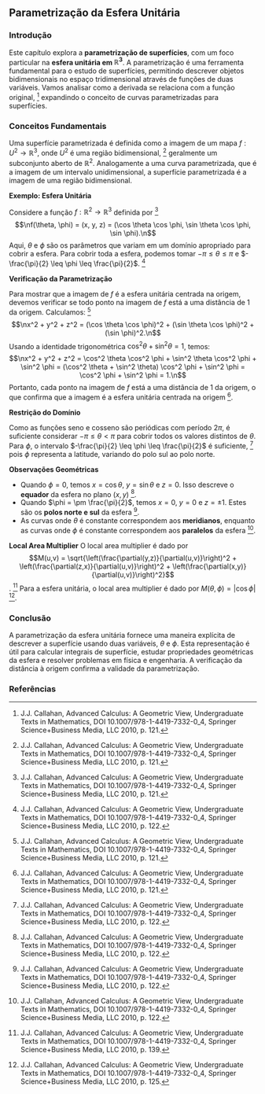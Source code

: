 ## Parametrização da Esfera Unitária

### Introdução
Este capítulo explora a **parametrização de superfícies**, com um foco particular na **esfera unitária em $\mathbb{R}^3$**. A parametrização é uma ferramenta fundamental para o estudo de superfícies, permitindo descrever objetos bidimensionais no espaço tridimensional através de funções de duas variáveis. Vamos analisar como a derivada se relaciona com a função original, [^121] expandindo o conceito de curvas parametrizadas para superfícies.

### Conceitos Fundamentais

Uma superfície parametrizada é definida como a imagem de um mapa $f: U^2 \rightarrow \mathbb{R}^3$, onde $U^2$ é uma região bidimensional, [^121] geralmente um subconjunto aberto de $\mathbb{R}^2$. Analogamente a uma curva parametrizada, que é a imagem de um intervalo unidimensional, a superfície parametrizada é a imagem de uma região bidimensional.

**Exemplo: Esfera Unitária**

Considere a função $f: \mathbb{R}^2 \rightarrow \mathbb{R}^3$ definida por [^121]
$$\nf(\theta, \phi) = (x, y, z) = (\cos \theta \cos \phi, \sin \theta \cos \phi, \sin \phi).\n$$
Aqui, $\theta$ e $\phi$ são os parâmetros que variam em um domínio apropriado para cobrir a esfera. Para cobrir toda a esfera, podemos tomar $-\pi \leq \theta \leq \pi$ e $-\frac{\pi}{2} \leq \phi \leq \frac{\pi}{2}$. [^122]

**Verificação da Parametrização**

Para mostrar que a imagem de $f$ é a esfera unitária centrada na origem, devemos verificar se todo ponto na imagem de $f$ está a uma distância de 1 da origem. Calculamos: [^121]
$$\nx^2 + y^2 + z^2 = (\cos \theta \cos \phi)^2 + (\sin \theta \cos \phi)^2 + (\sin \phi)^2.\n$$
Usando a identidade trigonométrica $\cos^2 \theta + \sin^2 \theta = 1$, temos:
$$\nx^2 + y^2 + z^2 = \cos^2 \theta \cos^2 \phi + \sin^2 \theta \cos^2 \phi + \sin^2 \phi = (\cos^2 \theta + \sin^2 \theta) \cos^2 \phi + \sin^2 \phi = \cos^2 \phi + \sin^2 \phi = 1.\n$$
Portanto, cada ponto na imagem de $f$ está a uma distância de 1 da origem, o que confirma que a imagem é a esfera unitária centrada na origem [^121].

**Restrição do Domínio**

Como as funções seno e cosseno são periódicas com período $2\pi$, é suficiente considerar $-\pi \leq \theta < \pi$ para cobrir todos os valores distintos de $\theta$. Para $\phi$, o intervalo $-\frac{\pi}{2} \leq \phi \leq \frac{\pi}{2}$ é suficiente, [^122] pois $\phi$ representa a latitude, variando do polo sul ao polo norte.

**Observações Geométricas**

- Quando $\phi = 0$, temos $x = \cos \theta$, $y = \sin \theta$ e $z = 0$. Isso descreve o **equador** da esfera no plano $(x, y)$ [^122].
- Quando $\phi = \pm \frac{\pi}{2}$, temos $x = 0$, $y = 0$ e $z = \pm 1$. Estes são os **polos norte e sul** da esfera [^122].
- As curvas onde $\theta$ é constante correspondem aos **meridianos**, enquanto as curvas onde $\phi$ é constante correspondem aos **paralelos** da esfera [^122].

**Local Area Multiplier**
O local area multiplier é dado por
$$M(u,v) = \sqrt{\left(\frac{\partial(y,z)}{\partial(u,v)}\right)^2 + \left(\frac{\partial(z,x)}{\partial(u,v)}\right)^2 + \left(\frac{\partial(x,y)}{\partial(u,v)}\right)^2}$$. [^139]
Para a esfera unitária, o local area multiplier é dado por $M(\theta, \phi) = |\cos \phi|$ [^125].

### Conclusão

A parametrização da esfera unitária fornece uma maneira explícita de descrever a superfície usando duas variáveis, $\theta$ e $\phi$. Esta representação é útil para calcular integrais de superfície, estudar propriedades geométricas da esfera e resolver problemas em física e engenharia. A verificação da distância à origem confirma a validade da parametrização.

### Referências
[^121]: J.J. Callahan, Advanced Calculus: A Geometric View, Undergraduate Texts in Mathematics, DOI 10.1007/978-1-4419-7332-0_4, Springer Science+Business Media, LLC 2010, p. 121.
[^122]: J.J. Callahan, Advanced Calculus: A Geometric View, Undergraduate Texts in Mathematics, DOI 10.1007/978-1-4419-7332-0_4, Springer Science+Business Media, LLC 2010, p. 122.
[^125]: J.J. Callahan, Advanced Calculus: A Geometric View, Undergraduate Texts in Mathematics, DOI 10.1007/978-1-4419-7332-0_4, Springer Science+Business Media, LLC 2010, p. 125.
[^139]: J.J. Callahan, Advanced Calculus: A Geometric View, Undergraduate Texts in Mathematics, DOI 10.1007/978-1-4419-7332-0_4, Springer Science+Business Media, LLC 2010, p. 139.

<!-- END -->